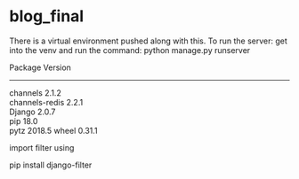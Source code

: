 # blog_final
There is a virtual environment pushed along with this. 
To run the server:
get into the venv and run the command:
  python manage.py runserver
  
Package             Version
------------------- -------
channels            2.1.2  
channels-redis      2.2.1  
Django              2.0.7  
pip                 18.0   
pytz                2018.5 
wheel               0.31.1 

import filter using

  pip install django-filter
  
  
  

